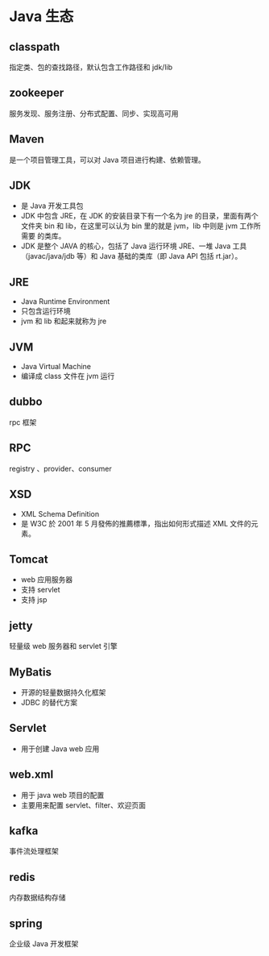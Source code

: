# Java 生态

## classpath

指定类、包的查找路径，默认包含工作路径和 jdk/lib

## zookeeper

服务发现、服务注册、分布式配置、同步、实现高可用

## Maven

是一个项目管理工具，可以对 Java 项目进行构建、依赖管理。

## JDK

-   是 Java 开发工具包
-   JDK 中包含 JRE，在 JDK 的安装目录下有一个名为 jre 的目录，里面有两个文件夹 bin 和 lib，在这里可以认为 bin 里的就是 jvm，lib 中则是 jvm 工作所需要
    的类库。
-   JDK 是整个 JAVA 的核心，包括了 Java 运行环境 JRE、一堆 Java 工具（javac/java/jdb 等）和 Java 基础的类库（即 Java API 包括 rt.jar）。

## JRE

-   Java Runtime Environment
-   只包含运行环境
-   jvm 和 lib 和起来就称为 jre

## JVM

-   Java Virtual Machine
-   编译成 class 文件在 jvm 运行

## dubbo

rpc 框架

## RPC

registry 、provider、consumer

## XSD

-   XML Schema Definition
-   是 W3C 於 2001 年 5 月發佈的推薦標準，指出如何形式描述 XML 文件的元素。

## Tomcat

-   web 应用服务器
-   支持 servlet
-   支持 jsp

## jetty

轻量级 web 服务器和 servlet 引擎

## MyBatis

-   开源的轻量数据持久化框架
-   JDBC 的替代方案

## Servlet

-   用于创建 Java web 应用

## web.xml

-   用于 java web 项目的配置
-   主要用来配置 servlet、filter、欢迎页面

## kafka

事件流处理框架

## redis

内存数据结构存储

## spring

企业级 Java 开发框架
